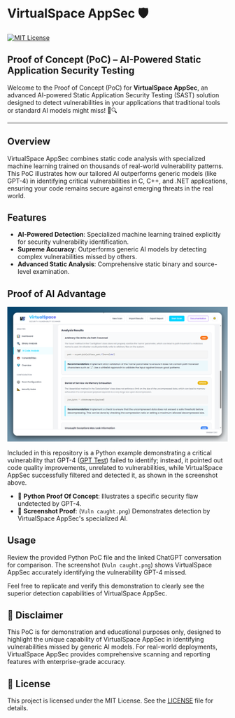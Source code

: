 # VirtualSpace AppSec 🛡️

[![MIT License](https://img.shields.io/badge/License-MIT-yellow.svg)](LICENSE)

## Proof of Concept (PoC) – AI-Powered Static Application Security Testing

Welcome to the Proof of Concept (PoC) for **VirtualSpace AppSec**, an advanced AI-powered Static Application Security Testing (SAST) solution designed to detect vulnerabilities in your applications that traditional tools or standard AI models might miss! 🧠🔍

---

## Overview

VirtualSpace AppSec combines static code analysis with specialized machine learning trained on thousands of real-world vulnerability patterns. This PoC illustrates how our tailored AI outperforms generic models (like GPT-4) in identifying critical vulnerabilities in C, C++, and .NET applications, ensuring your code remains secure against emerging threats in the real world.

## Features

- **AI-Powered Detection**: Specialized machine learning trained explicitly for security vulnerability identification.
- **Supreme Accuracy**: Outperforms generic AI models by detecting complex vulnerabilities missed by others.
- **Advanced Static Analysis**: Comprehensive static binary and source-level examination.

## Proof of AI Advantage

![Vuln caught](Vuln-caught.png)

Included in this repository is a Python example demonstrating a critical vulnerability that GPT-4 ([GPT Test](https://chatgpt.com/c/688decd4-02e0-832c-812d-1bcb8c7df120)) failed to identify; instead, it pointed out code quality improvements, unrelated to vulnerabilities, while VirtualSpace AppSec successfully filtered and detected it, as shown in the screenshot above.

- 📌 **Python Proof Of Concept**: Illustrates a specific security flaw undetected by GPT-4.
- 📸 **Screenshot Proof**: (`Vuln caught.png`) Demonstrates detection by VirtualSpace AppSec's specialized AI.

## Usage

Review the provided Python PoC file and the linked ChatGPT conversation for comparison. The screenshot (`Vuln caught.png`) shows VirtualSpace AppSec accurately identifying the vulnerability GPT-4 missed.

Feel free to replicate and verify this demonstration to clearly see the superior detection capabilities of VirtualSpace AppSec.

## 📜 Disclaimer

This PoC is for demonstration and educational purposes only, designed to highlight the unique capability of VirtualSpace AppSec in identifying vulnerabilities missed by generic AI models. For real-world deployments, VirtualSpace AppSec provides comprehensive scanning and reporting features with enterprise-grade accuracy.

## 📜 License

This project is licensed under the MIT License. See the [LICENSE](LICENSE) file for details.
